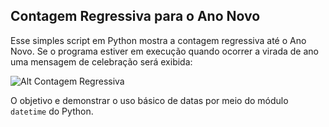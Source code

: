 ## Contagem Regressiva para o Ano Novo
Esse simples script em Python mostra 
a contagem regressiva até o Ano Novo. Se o programa estiver em execução quando
ocorrer a virada de ano uma mensagem de 
celebração será exibida:

![Alt Contagem Regressiva](assets/exemplo.gif)

O objetivo e demonstrar o uso básico de datas por meio do módulo `datetime` do Python.
